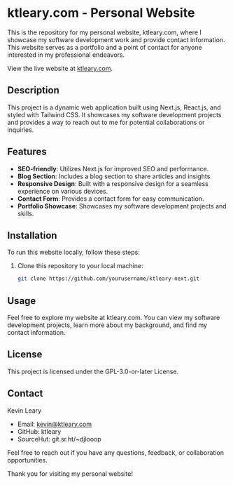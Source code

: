# ktleary.com - Personal Website

This is the repository for my personal website, ktleary.com, where I showcase my software development work and provide contact information. This website serves as a portfolio and a point of contact for anyone interested in my professional endeavors.

View the live website at [ktleary.com](https://ktleary.com).

## Description

This project is a dynamic web application built using Next.js, React.js, and styled with Tailwind CSS. It showcases my software development projects and provides a way to reach out to me for potential collaborations or inquiries.

## Features

- **SEO-friendly**: Utilizes Next.js for improved SEO and performance.
- **Blog Section**: Includes a blog section to share articles and insights.
- **Responsive Design**: Built with a responsive design for a seamless experience on various devices.
- **Contact Form**: Provides a contact form for easy communication.
- **Portfolio Showcase**: Showcases my software development projects and skills.

## Installation

To run this website locally, follow these steps:

1. Clone this repository to your local machine:

   ```bash
   git clone https://github.com/yourusername/ktleary-next.git
   ```

## Usage

Feel free to explore my website at ktleary.com. You can view my software development projects, learn more about my background, and find my contact information.

## License

This project is licensed under the GPL-3.0-or-later License.

## Contact

Kevin Leary

- Email: kevin@ktleary.com
- GitHub: ktleary
- SourceHut: git.sr.ht/~djlooop

Feel free to reach out if you have any questions, feedback, or collaboration opportunities.

Thank you for visiting my personal website!
